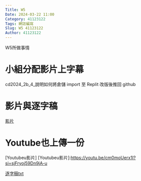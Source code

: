 ```yaml
---
Title: W5
Date: 2024-03-22 11:00
Category: 41123122
Tags: 網誌編寫
Slug: W5 41123122
Author: 41123122
---
```


W5所做事情

<!-- PELICAN_END_SUMMARY -->

# 小組分配影片上字幕
cd2024_2b_4_說明如何將倉儲 import 至 Replit 改版後推回 github 

# 影片與逐字稿
<a href="https://nfuedu-my.sharepoint.com/:v:/g/personal/41123122_nfu_edu_tw/EYzDrllRUBdJlbn-Wu1oj7UBZYqLV3JW-SUguZ7tsOqs9g?e=cwSQqO&nav=eyJyZWZlcnJhbEluZm8iOnsicmVmZXJyYWxBcHAiOiJTdHJlYW1XZWJBcHAiLCJyZWZlcnJhbFZpZXciOiJTaGFyZURpYWxvZy1MaW5rIiwicmVmZXJyYWxBcHBQbGF0Zm9ybSI6IldlYiIsInJlZmVycmFsTW9kZSI6InZpZXcifX0%3D">影片</a>
# Youtube也上傳一份
[Youtubeu影片]
[Youtubeu影片]:https://youtu.be/cm0moUerx1I?si=sjFryoj59Dn9jA-u

<a href="https://nfuedu-my.sharepoint.com/:t:/g/personal/41123122_nfu_edu_tw/EY30KbqT2_BOtsXWNxN25tUBMMLHamPTcgMod37c4FmIaQ?e=p8GwRp">逐字稿txt</a>
